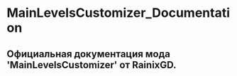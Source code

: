 # MainLevelsCustomizer_Documentation
## Официальная документация мода 'MainLevelsCustomizer' от RainixGD.
